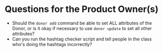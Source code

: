 # Questions for the Product Owner(s)

- Should the `donor add` command be able to set ALL attributes of the Donor, or is it okay if necessary to use `donor update` to set all other attributes?
- Can you run the hashtag checker script and tell people in the class who's doing the hashtags incorrectly?